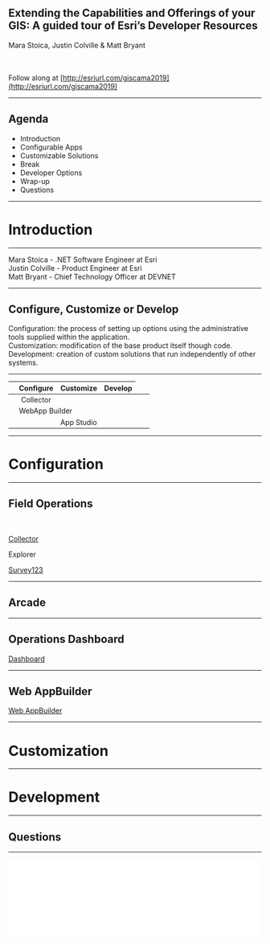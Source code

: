 <!-- .slide: class="title" -->

## Extending the Capabilities and Offerings of your GIS: A guided tour of Esri’s Developer Resources 
Mara Stoica, Justin Colville & Matt Bryant
<br><br><br>

Follow along at [http://esriurl.com/giscama2019](http://esriurl.com/giscama2019)

---

<!-- .slide: class="agenda" -->

## Agenda

- Introduction
- Configurable Apps
- Customizable Solutions
- Break
- Developer Options
- Wrap-up
- Questions

---

<!-- .slide: class="section" -->

# Introduction

---

<!-- .slide: class="bg-7" -->

Mara Stoica - .NET Software Engineer at Esri<br>
Justin Colville - Product Engineer at Esri<br>
Matt Bryant - Chief Technology Officer at DEVNET

---

<!-- .slide: class="bg-5" -->

## Configure, Customize or Develop

Configuration: the process of setting up options using the administrative tools supplied within the application.<br>
Customization: modification of the base product itself though code.<br>
Development: creation of custom solutions that run independently of other systems.

---

<!-- .slide: class="background" -->

| | Configure | Customize | Develop |
|-| :-------: | :-------: | :-----: |
|| Collector | | |
| <td colspan=2>WebApp Builder  | |
|| <td colspan=2>App Studio |

---

<!-- .slide: class="section" -->

# Configuration

---

<!-- .slide: class="background" -->

## Field Operations
<br>

[Collector](https://www.esri.com/en-us/arcgis/products/collector-for-arcgis/resources)

Explorer

[Survey123](https://www.esri.com/en-us/arcgis/products/survey123/resources)

---

## Arcade

---

## Operations Dashboard

[Dashboard](https://doc.arcgis.com/en/operations-dashboard/)

---

## Web AppBuilder

[Web AppBuilder](https://doc.arcgis.com/en/web-appbuilder/)

---

<!-- .slide: class="section" -->

# Customization

---

<!-- .slide: class="section" -->

# Development

---

<!-- .slide: class="questions" -->

## Questions

---

<!-- .slide: class="end" -->

![Esri](images/logo.png)
